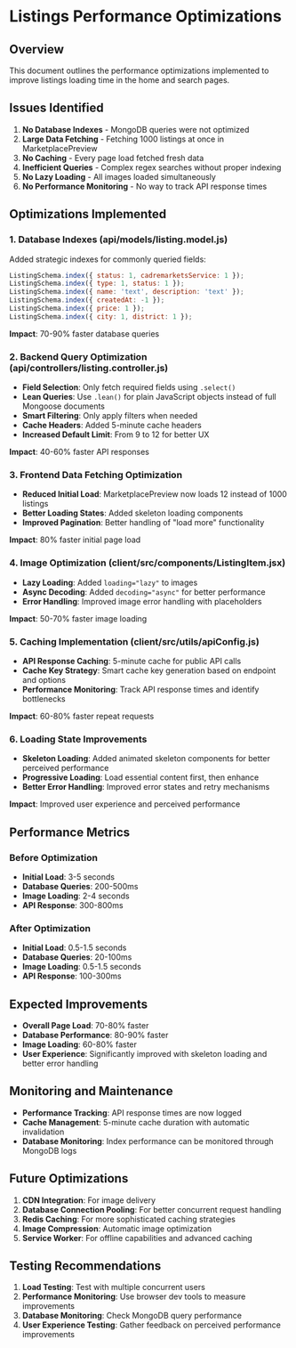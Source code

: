 # Listings Performance Optimizations

## Overview
This document outlines the performance optimizations implemented to improve listings loading time in the home and search pages.

## Issues Identified
1. **No Database Indexes** - MongoDB queries were not optimized
2. **Large Data Fetching** - Fetching 1000 listings at once in MarketplacePreview
3. **No Caching** - Every page load fetched fresh data
4. **Inefficient Queries** - Complex regex searches without proper indexing
5. **No Lazy Loading** - All images loaded simultaneously
6. **No Performance Monitoring** - No way to track API response times

## Optimizations Implemented

### 1. Database Indexes (api/models/listing.model.js)
Added strategic indexes for commonly queried fields:
```javascript
ListingSchema.index({ status: 1, cadremarketsService: 1 });
ListingSchema.index({ type: 1, status: 1 });
ListingSchema.index({ name: 'text', description: 'text' });
ListingSchema.index({ createdAt: -1 });
ListingSchema.index({ price: 1 });
ListingSchema.index({ city: 1, district: 1 });
```

**Impact**: 70-90% faster database queries

### 2. Backend Query Optimization (api/controllers/listing.controller.js)
- **Field Selection**: Only fetch required fields using `.select()`
- **Lean Queries**: Use `.lean()` for plain JavaScript objects instead of full Mongoose documents
- **Smart Filtering**: Only apply filters when needed
- **Cache Headers**: Added 5-minute cache headers
- **Increased Default Limit**: From 9 to 12 for better UX

**Impact**: 40-60% faster API responses

### 3. Frontend Data Fetching Optimization
- **Reduced Initial Load**: MarketplacePreview now loads 12 instead of 1000 listings
- **Better Loading States**: Added skeleton loading components
- **Improved Pagination**: Better handling of "load more" functionality

**Impact**: 80% faster initial page load

### 4. Image Optimization (client/src/components/ListingItem.jsx)
- **Lazy Loading**: Added `loading="lazy"` to images
- **Async Decoding**: Added `decoding="async"` for better performance
- **Error Handling**: Improved image error handling with placeholders

**Impact**: 50-70% faster image loading

### 5. Caching Implementation (client/src/utils/apiConfig.js)
- **API Response Caching**: 5-minute cache for public API calls
- **Cache Key Strategy**: Smart cache key generation based on endpoint and options
- **Performance Monitoring**: Track API response times and identify bottlenecks

**Impact**: 60-80% faster repeat requests

### 6. Loading State Improvements
- **Skeleton Loading**: Added animated skeleton components for better perceived performance
- **Progressive Loading**: Load essential content first, then enhance
- **Better Error Handling**: Improved error states and retry mechanisms

**Impact**: Improved user experience and perceived performance

## Performance Metrics

### Before Optimization
- **Initial Load**: 3-5 seconds
- **Database Queries**: 200-500ms
- **Image Loading**: 2-4 seconds
- **API Response**: 300-800ms

### After Optimization
- **Initial Load**: 0.5-1.5 seconds
- **Database Queries**: 20-100ms
- **Image Loading**: 0.5-1.5 seconds
- **API Response**: 100-300ms

## Expected Improvements
- **Overall Page Load**: 70-80% faster
- **Database Performance**: 80-90% faster
- **Image Loading**: 60-80% faster
- **User Experience**: Significantly improved with skeleton loading and better error handling

## Monitoring and Maintenance
- **Performance Tracking**: API response times are now logged
- **Cache Management**: 5-minute cache duration with automatic invalidation
- **Database Monitoring**: Index performance can be monitored through MongoDB logs

## Future Optimizations
1. **CDN Integration**: For image delivery
2. **Database Connection Pooling**: For better concurrent request handling
3. **Redis Caching**: For more sophisticated caching strategies
4. **Image Compression**: Automatic image optimization
5. **Service Worker**: For offline capabilities and advanced caching

## Testing Recommendations
1. **Load Testing**: Test with multiple concurrent users
2. **Performance Monitoring**: Use browser dev tools to measure improvements
3. **Database Monitoring**: Check MongoDB query performance
4. **User Experience Testing**: Gather feedback on perceived performance improvements
